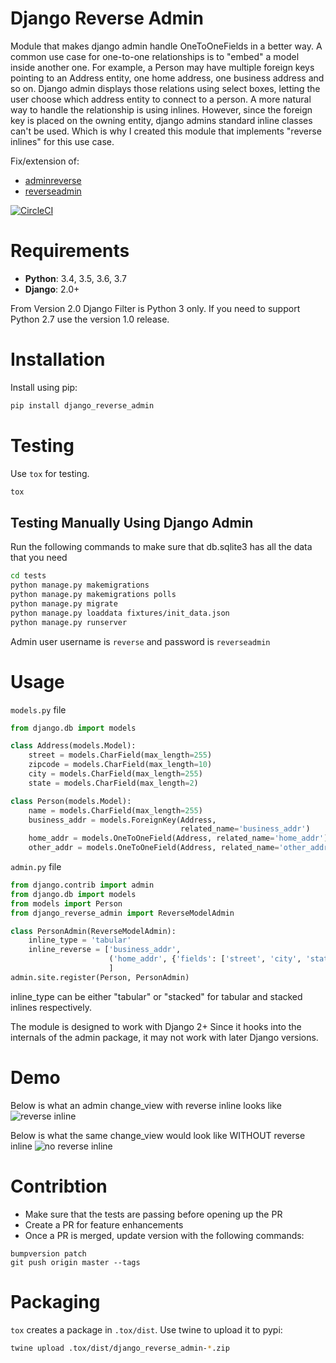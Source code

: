 # Django Reverse Admin

Module that makes django admin handle OneToOneFields in a better way. A common use case for one-to-one relationships is to "embed" a model inside another one. For example, a Person may have multiple foreign keys pointing to an Address entity, one home address, one business address and so on. Django admin displays those relations using select boxes, letting the user choose which address entity to connect to a person. A more natural way to handle the relationship is using inlines. However, since the foreign key is placed on the owning entity, django admins standard inline classes can't be used. Which is why I created this module that implements "reverse inlines" for this use case.

Fix/extension of:
* [adminreverse](https://github.com/rpkilby/django-reverse-admin)
* [reverseadmin](http://djangosnippets.org/snippets/2032/)

[![CircleCI](https://circleci.com/gh/daniyalzade/django_reverse_admin.svg?style=svg)](https://circleci.com/gh/daniyalzade/django_reverse_admin)

# Requirements

* **Python**: 3.4, 3.5, 3.6, 3.7
* **Django**: 2.0+

From Version 2.0 Django Filter is Python 3 only. If you need to support Python 2.7 use the version 1.0 release.

# Installation

Install using pip:

```sh
pip install django_reverse_admin
```

# Testing

Use `tox` for testing.

```sh
tox
```

## Testing Manually Using Django Admin

Run the following commands to make sure that db.sqlite3 has all the data that you need

```sh
cd tests
python manage.py makemigrations
python manage.py makemigrations polls
python manage.py migrate
python manage.py loaddata fixtures/init_data.json
python manage.py runserver
```

Admin user username is `reverse` and password is `reverseadmin`

# Usage

`models.py` file

```py
from django.db import models

class Address(models.Model):
    street = models.CharField(max_length=255)
    zipcode = models.CharField(max_length=10)
    city = models.CharField(max_length=255)
    state = models.CharField(max_length=2)

class Person(models.Model):
    name = models.CharField(max_length=255)
    business_addr = models.ForeignKey(Address,
                                      related_name='business_addr')
    home_addr = models.OneToOneField(Address, related_name='home_addr')
    other_addr = models.OneToOneField(Address, related_name='other_addr')
```

`admin.py` file

```py
from django.contrib import admin
from django.db import models
from models import Person
from django_reverse_admin import ReverseModelAdmin

class PersonAdmin(ReverseModelAdmin):
    inline_type = 'tabular'
    inline_reverse = ['business_addr',
                      ('home_addr', {'fields': ['street', 'city', 'state', 'zipcode']}),
                      ]
admin.site.register(Person, PersonAdmin)
```

inline_type can be either "tabular" or "stacked" for tabular and stacked inlines respectively.

The module is designed to work with Django 2+ Since it hooks into the internals of the admin package, it may not work with later Django versions.

# Demo

Below is what an admin change_view with reverse inline looks like
![reverse inline](/images/admin_with_reverse_inline_1.png)

Below is what the same change_view would look like WITHOUT reverse inline
![no reverse inline](/images/admin_without_reverse_inline.png)

# Contribtion

* Make sure that the tests are passing before opening up the PR
* Create a PR for feature enhancements
* Once a PR is merged, update version with the following commands:

```
bumpversion patch
git push origin master --tags
```

# Packaging

`tox` creates a package in `.tox/dist`. Use twine to upload it to pypi:

```sh
twine upload .tox/dist/django_reverse_admin-*.zip
```
